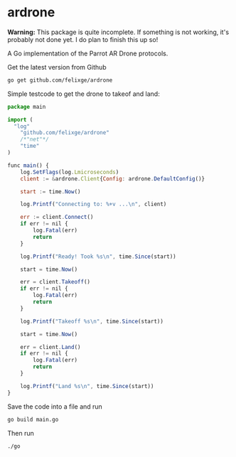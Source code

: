 ardrone
=======

**Warning:** This package is quite incomplete. If something is not working, it's probably not done yet. I do plan
to finish this up so!

A Go implementation of the Parrot AR Drone protocols.


Get the latest version from Github
```bash
go get github.com/felixge/ardrone
```


Simple testcode to get the drone to takeof and land:
```js
package main

import (
  "log"
	"github.com/felixge/ardrone"
	/*"net"*/
	"time"
)

func main() {
	log.SetFlags(log.Lmicroseconds)
	client := &ardrone.Client{Config: ardrone.DefaultConfig()}

	start := time.Now()

	log.Printf("Connecting to: %+v ...\n", client)

	err := client.Connect()
	if err != nil {
		log.Fatal(err)
		return
	}

	log.Printf("Ready! Took %s\n", time.Since(start))

	start = time.Now()

	err = client.Takeoff()
	if err != nil {
		log.Fatal(err)
		return
	}

	log.Printf("Takeoff %s\n", time.Since(start))

	start = time.Now()

	err = client.Land()
	if err != nil {
		log.Fatal(err)
		return
	}

	log.Printf("Land %s\n", time.Since(start))
}
```
Save the code into a file and run 
```bash
go build main.go
```

Then run
```bash
./go
```


